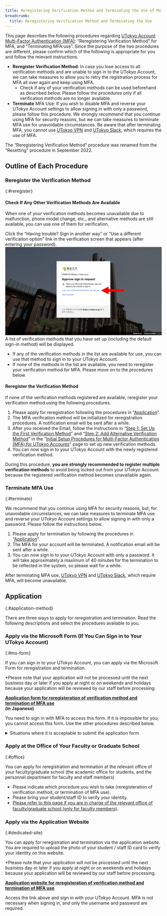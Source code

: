 ```yaml
---
title: Reregistering Verification Method and Terminating the Use of Multi-Factor Authentication for UTokyo Accounts
breadcrumb:
  title: Reregistering Verification Method and Terminating the Use
---
```


This page describes the following procedures regarding [UTokyo Account Multi-Factor Authentication (MFA)](.): “Reregistering Verification Method” for MFA, and “Terminating MFA use”. Since the purpose of the two procedures are different, please confirm which of the following is appropriate for you and follow the relevant instructions.

- **Reregister Verification Method**: In case you lose access to all verification methods and are unable to sign in to the UTokyo Account, we can take measures to allow you to retry the registration process for MFA all over again and keep using MFA.
    - Check if any of your verification methods can be used beforehand as described below. Please follow the procedures only if all verification methods are no longer available.
- **Terminate** MFA Use: If you wish to disable MFA and reverse your UTokyo Account settings to allow signing in with only a password, please follow this procedure. We strongly recommend that you continue using MFA for security reasons, but we can take measures to terminate MFA use for unavoidable circumstances. Be aware that after terminating MFA, you cannot use [UTokyo VPN](/en/utokyo_vpn/) and [UTokyo Slack](/en/slack/), which requires the use of MFA.

The “Reregistering Verification Method” procedure was renamed from the “Resetting” procedure in September 2022.

## Outline of Each Procedure

### Reregister the Verification Method
{:#reregister}

#### Check If Any Other Verification Methods Are Available

When one of your verification methods becomes unavailable due to malfunction, phone model change, etc., and alternative methods are still available, you can use one of them for verification.

Click the “Having trouble? Sign in another way” or “Use a different verification option” link in the verification screen that appears (after entering your password).
<img src="signin_with_another_method.png">
A list of verification methods that you have set up (including the default sign-in method) will be displayed.

- If any of the verification methods in the list are available for use, you can use that method to sign in to your UTokyo Account.
- If none of the methods in the list are available, you need to reregister your verification method for MFA. Please move on to the procedures below.

#### Reregister the Verification Method

If none of the verification methods registered are available, reregister your verification method using the following procedures.

1. Please apply for reregistration following the procedures in “[Application](#application-method)”.
1. The MFA verification method will be initialized for reregistration procedures. A notification email will be sent after a while.
1. After you received the Email, follow the instructions in “[Step 1: Set Up the First Verification Method](initial#first)” and “[Step 2: Add Alternative Verification Method](initial#alternative)” in the “[Initial Setup Procedures for Multi-Factor Authentication (MFA) for UTokyo Accounts](initial)" page to set up new verification methods.
1. You can now sign in to your UTokyo Account with the newly registered verification method.

During this procedure, **you are strongly recommended to register multiple verification methods** to avoid being locked out from your UTokyo Account because the registered verification method becomes unavailable again.

### Terminate MFA Use
{:#terminate}

We recommend that you continue using MFA for security reasons, but, for unavoidable circumstances, we can take measures to terminate MFA use and reverse your UTokyo Account settings to allow signing in with only a password. Please follow the instructions below.

1. Please apply for termination by following the procedures in “[Application](#application-method)”.
1. The MFA for your account will be terminated. A notification email will be sent after a while.
1. You can now sign in to your UTokyo Account with only a password. It will take approximately a maximum of 40 minutes for the termination to be reflected in the system, so please wait for a while.

After terminating MFA use, [UTokyo VPN](/en/utokyo_vpn/) and [UTokyo Slack](/en/slack/), which require MFA, will become unavailable.

## Application
{:#application-method}

There are three ways to apply for reregistration and termination. Read the following descriptions and select the procedures available to you.

### Apply via the Microsoft Form (If You Can Sign in to Your UTokyo Account)
{:#ms-form}

If you can sign in to your UTokyo Account, you can apply via the Microsoft Form for reregistration and termination.

*Please note that your application will not be processed until the next business day or later if you apply at night or on weekends and holidays because your application will be reviewed by our staff before processing.

<b class="box center">
<a href="https://forms.office.com/r/NS4sh40RjR">Application form for reregisteration of verification method and termination of MFA use </a><br />(in Japanese)
</b>

You need to sign in with MFA to access this form. If it is impossible for you, you cannot access this form. Use the other procedures described below. 

<details>
    <summary>Situations where it is acceptable to submit the application form</summary>
    We assume that you can apply for the procedure via this form in the following cases.
    <ul>
        <li>
            If the trouble occurred during the initial setup of MFA and you need to reregister your verification method
            <ul>
                <li> It may be possible to sign in and access Microsoft Forms during the initial setup process, as MFA is not required for sign-in until Step 4 (Apply for MFA Use) of the initial setup.</li>
            </ul>
        </li>
        <li>If you wish to terminate MFA even though you can sign in using MFA</li>
    </ul>
</details>



### Apply at the Office of Your Faculty or Graduate School
{:#office}

You can apply for reregistration and termination at the relevant office of your faculty/graduate school (the academic office for students, and the personnel department for faculty and staff members)

- Please indicate which procedure you wish to take (reregisteration of verification method, or termination of MFA use).
- Please bring your student/staff ID to verify your identity.
- [Please refer to this page if you are in charge of the relevant office of faculty/graduate school (only for faculty members)](https://univtokyo.sharepoint.com/sites/utokyoportal/wiki/d/MFA_Reset_Request.aspx)．

### Apply via the Application Website
{:#dedicated-site}

You can apply for reregistration and termination via the application website. You are required to upload the photo of your student / staff ID card to verify your identity on this website.

*Please note that your application will not be processed until the next business day or later if you apply at night or on weekends and holidays because your application will be reviewed by our staff before processing.

<b class="box center">
<a href="https://identification.adm.u-tokyo.ac.jp/ident/">Application website for reregisteration of verification method and termination of MFA use</a>
</b>

Access the link above and sign in with your UTokyo Account. MFA is not necessary when signing in, and only the username and password are required.
